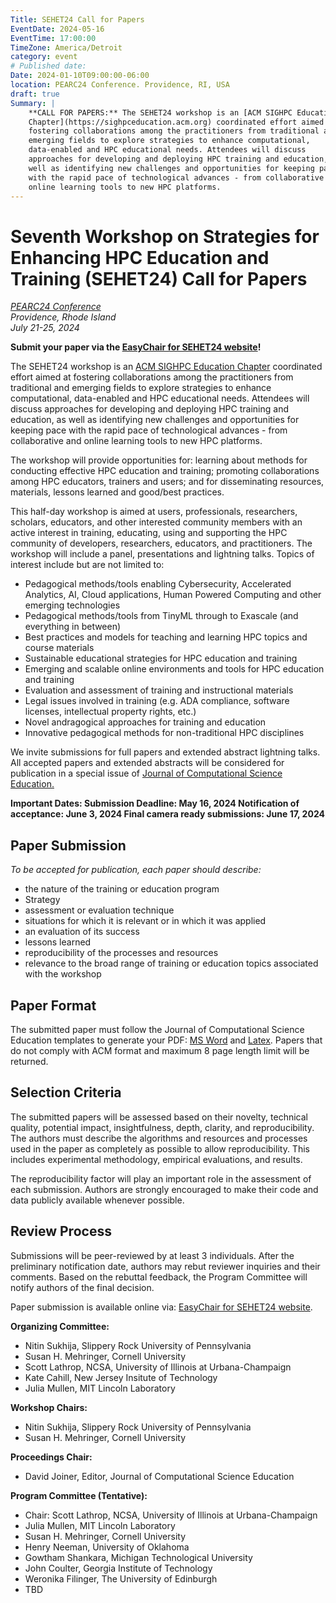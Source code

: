 ```yaml
---
Title: SEHET24 Call for Papers
EventDate: 2024-05-16
EventTime: 17:00:00
TimeZone: America/Detroit
category: event
# Published date:
Date: 2024-01-10T09:00:00-06:00
location: PEARC24 Conference. Providence, RI, USA 
draft: true
Summary: |
    **CALL FOR PAPERS:** The SEHET24 workshop is an [ACM SIGHPC Education
    Chapter](https://sighpceducation.acm.org) coordinated effort aimed at
    fostering collaborations among the practitioners from traditional and
    emerging fields to explore strategies to enhance computational,
    data-enabled and HPC educational needs. Attendees will discuss
    approaches for developing and deploying HPC training and education, as
    well as identifying new challenges and opportunities for keeping pace
    with the rapid pace of technological advances - from collaborative and
    online learning tools to new HPC platforms.
---
```


# Seventh Workshop on Strategies for Enhancing HPC Education and Training (SEHET24) Call for Papers





*[PEARC24 Conference](https://pearc.acm.org/pearc24/)*  
*Providence, Rhode Island*  
*July 21-25, 2024*

**Submit your paper via the [EasyChair for SEHET24
website](https://easychair.org/cfp/SEHET24)!**


The SEHET24 workshop is an [ACM SIGHPC Education
Chapter](https://sighpceducation.acm.org) coordinated effort aimed at
fostering collaborations among the practitioners from traditional and
emerging fields to explore strategies to enhance computational,
data-enabled and HPC educational needs. Attendees will discuss
approaches for developing and deploying HPC training and education, as
well as identifying new challenges and opportunities for keeping pace
with the rapid pace of technological advances - from collaborative and
online learning tools to new HPC platforms.

The workshop will provide opportunities for: learning about methods for
conducting effective HPC education and training; promoting
collaborations among HPC educators, trainers and users; and for
disseminating resources, materials, lessons learned and good/best
practices.

This half-day workshop is aimed at users, professionals, researchers,
scholars, educators, and other interested community members with an
active interest in training, educating, using and supporting the HPC
community of developers, researchers, educators, and practitioners. The
workshop will include a panel, presentations and lightning talks. Topics
of interest include but are not limited to:

-   Pedagogical methods/tools enabling Cybersecurity, Accelerated
    Analytics, AI, Cloud applications, Human Powered Computing and other
    emerging technologies
-   Pedagogical methods/tools from TinyML through to Exascale (and
    everything in between)
-   Best practices and models for teaching and learning HPC topics and
    course materials
-   Sustainable educational strategies for HPC education and training
-   Emerging and scalable online environments and tools for HPC
    education and training
-   Evaluation and assessment of training and instructional materials
-   Legal issues involved in training (e.g. ADA compliance, software
    licenses, intellectual property rights, etc.)
-   Novel andragogical approaches for training and education
-   Innovative pedagogical methods for non-traditional HPC disciplines

We invite submissions for full papers and extended abstract lightning
talks. All accepted papers and extended abstracts will be considered for
publication in a special issue of [Journal of Computational Science
Education.](http://jocse.org)

**Important Dates:
Submission Deadline: May 16, 2024
Notification of acceptance: June 3, 2024
Final camera ready submissions: June 17, 2024**

## Paper Submission

*To be accepted for publication, each paper should describe:*

-   the nature of the training or education program
-   Strategy
-   assessment or evaluation technique
-   situations for which it is relevant or in which it was applied
-   an evaluation of its success
-   lessons learned
-   reproducibility of the processes and resources
-   relevance to the broad range of training or education topics
    associated with the workshop

## Paper Format

The submitted paper must follow the Journal of Computational Science
Education templates to generate your PDF: [MS
Word](http://shodor.org/media/content//jocse/content/JOCSE_Word_Template.zip)
and
[Latex](http://shodor.org/media/content//jocse/content/JOCSE_LaTeX_Template.zip).
Papers that do not comply with ACM format and maximum 8 page length
limit will be returned.

## Selection Criteria

The submitted papers will be assessed based on their novelty, technical
quality, potential impact, insightfulness, depth, clarity, and
reproducibility. The authors must describe the algorithms and resources
and processes used in the paper as completely as possible to allow
reproducibility. This includes experimental methodology, empirical
evaluations, and results.

The reproducibility factor will play an important role in the assessment
of each submission. Authors are strongly encouraged to make their code
and data publicly available whenever possible.

## Review Process

Submissions will be peer-reviewed by at least 3 individuals. After the
preliminary notification date, authors may rebut reviewer inquiries and
their comments. Based on the rebuttal feedback, the Program Committee
will notify authors of the final decision.

Paper submission is available online via: [EasyChair for SEHET24
website](https://easychair.org/cfp/SEHET24).

**Organizing Committee:**

-   Nitin Sukhija, Slippery Rock University of Pennsylvania
-   Susan H. Mehringer, Cornell University
-   Scott Lathrop, NCSA, University of Illinois at Urbana-Champaign
-   Kate Cahill, New Jersey Insitute of Technology
-   Julia Mullen, MIT Lincoln Laboratory

**Workshop Chairs:**

-   Nitin Sukhija, Slippery Rock University of Pennsylvania
-   Susan H. Mehringer, Cornell University

**Proceedings Chair:**

-   David Joiner, Editor, Journal of Computational Science Education

**Program Committee (Tentative):**

-   Chair: Scott Lathrop, NCSA, University of Illinois at
    Urbana-Champaign
-   Julia Mullen, MIT Lincoln Laboratory
-   Susan H. Mehringer, Cornell University
-   Henry Neeman, University of Oklahoma
-   Gowtham Shankara, Michigan Technological University
-   John Coulter, Georgia Institute of Technology
-   Weronika Filinger, The University of Edinburgh
-   TBD
